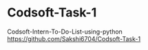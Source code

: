 # Codsoft-Task-1
Codsoft-Intern-To-Do-List-using-python
https://github.com/Sakshi6704/Codsoft-Task-1
